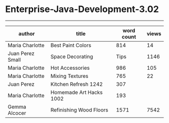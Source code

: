 # Enterprise-Java-Development-3.02

---
|author          |title                |word count|views|
|----------------|---------------------|----------|-----|
|Maria Charlotte|Best Paint Colors|814|14|
|Juan Perez	Small|Space Decorating|Tips|1146|221|
|Maria Charlotte|Hot Accessories|986|105|
|Maria Charlotte|Mixing Textures|765|22|
|Juan Perez|Kitchen Refresh	1242|307|
|Maria Charlotte|Homemade Art Hacks	1002|193|
|Gemma Alcocer|Refinishing Wood Floors|1571|7542|
